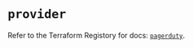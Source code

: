 # `provider`

Refer to the Terraform Registory for docs: [`pagerduty`](https://registry.terraform.io/providers/pagerduty/pagerduty/2.14.2/docs).
